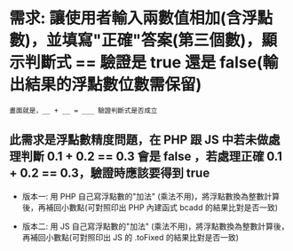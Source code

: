 # 需求: 讓使用者輸入兩數值相加(含浮點數)，並填寫"正確"答案(第三個數)，顯示判斷式 == 驗證是 true 還是 false(輸出結果的浮點數位數需保留)

```text
畫面就是，__ + __ = ___ 驗證判斷式是否成立
```

## 此需求是浮點數精度問題，在 PHP 跟 JS 中若未做處理判斷 0.1 + 0.2 == 0.3 會是 false ，若處理正確 0.1 + 0.2 == 0.3，驗證時應該要得到 true

- 版本一: 用 PHP 自己寫浮點數的"加法" (乘法不用)，將浮點數換為整數計算後，再補回小數點(可對照印出 PHP 內建函式 bcadd 的結果比對是否一致)

- 版本二: 用 JS 自己寫浮點數的"加法" (乘法不用)，將浮點數換為整數計算後，再補回小數點(可對照印出 JS 的 .toFixed 的結果比對是否一致)
